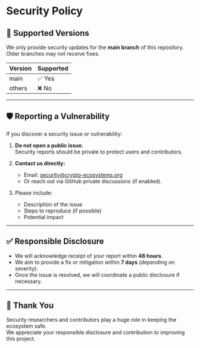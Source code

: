 # Security Policy

## 📌 Supported Versions

We only provide security updates for the **main branch** of this repository.  
Older branches may not receive fixes.

| Version | Supported          |
|---------|-------------------|
| main    | ✅ Yes             |
| others  | ❌ No              |

---

## 🛡 Reporting a Vulnerability

If you discover a security issue or vulnerability:

1. **Do not open a public issue.**  
   Security reports should be private to protect users and contributors.

2. **Contact us directly:**  
   - Email: security@crypto-ecosystems.org  
   - Or reach out via GitHub private discussions (if enabled).

3. Please include:  
   - Description of the issue  
   - Steps to reproduce (if possible)  
   - Potential impact

---

## ✅ Responsible Disclosure

- We will acknowledge receipt of your report within **48 hours**.  
- We aim to provide a fix or mitigation within **7 days** (depending on severity).  
- Once the issue is resolved, we will coordinate a public disclosure if necessary.

---

## 🙏 Thank You

Security researchers and contributors play a huge role in keeping the ecosystem safe.  
We appreciate your responsible disclosure and contribution to improving this project.
